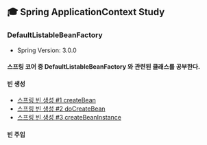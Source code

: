 ## 🎓 Spring ApplicationContext Study

### DefaultListableBeanFactory

- Spring Version: 3.0.0

#### 스프링 코어 중 DefaultListableBeanFactory 와 관련된 클래스를 공부한다.

#### 빈 생성
- [스프링 빈 생성 #1 createBean](https://github.com/YounHyunJun/spring-context-study/blob/master/summary/CreateBean/1.%20createBean.md)
- [스프링 빈 생성 #2 doCreateBean](https://github.com/YounHyunJun/spring-context-study/blob/master/summary/CreateBean/2.%20doCreateBean.md)
- [스프링 빈 생성 #3 createBeanInstance](https://github.com/YounHyunJun/spring-context-study/blob/master/summary/CreateBean/3.%20createBeanInstance.md)

#### 빈 주입
